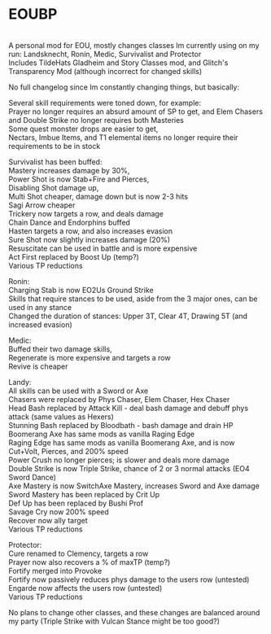 # EOUBP <br />
 <br />
A personal mod for EOU, mostly changes classes Im currently using on my run: Landsknecht, Ronin, Medic, Survivalist and Protector <br />
Includes TildeHats Gladheim and Story Classes mod, and Glitch's Transparency Mod (although incorrect for changed skills) <br />

No full changelog since Im constantly changing things, but basically: <br />


Several skill requirements were toned down, for example:  <br />
Prayer no longer requires an absurd amount of SP to get, and Elem Chasers and Double Strike no longer requires both Masteries <br />
Some quest monster drops are easier to get, <br />
Nectars, Imbue Items, and T1 elemental items no longer require their requirements to be in stock <br />


Survivalist has been buffed:  <br />
Mastery increases damage by 30%,  <br />
Power Shot is now Stab+Fire and Pierces,  <br />
Disabling Shot damage up,  <br />
Multi Shot cheaper, damage down but is now 2-3 hits <br />
Sagi Arrow cheaper <br />
Trickery now targets a row, and deals damage <br />
Chain Dance and Endorphins buffed <br />
Hasten targets a row, and also increases evasion <br />
Sure Shot now slightly increases damage (20%) <br />
Resuscitate can be used in battle and is more expensive <br />
Act First replaced by Boost Up (temp?) <br />
Various TP reductions <br />


Ronin: <br />
Charging Stab is now EO2Us Ground Strike <br />
Skills that require stances to be used, aside from the 3 major ones, can be used in any stance <br />
Changed the duration of stances: Upper 3T, Clear 4T, Drawing 5T (and increased evasion) <br />


Medic: <br />
Buffed their two damage skills, <br />
Regenerate is more expensive and targets a row <br />
Revive is cheaper <br />


Landy: <br />
All skills can be used with a Sword or Axe <br />
Chasers were replaced by Phys Chaser, Elem Chaser, Hex Chaser <br />
Head Bash replaced by Attack Kill - deal bash damage and debuff phys attack (same values as Hexers) <br />
Stunning Bash replaced by Bloodbath - bash damage and drain HP <br />
Boomerang Axe has same mods as vanilla Raging Edge <br />
Raging Edge has same mods as vanilla Boomerang Axe, and is now Cut+Volt, Pierces, and 200% speed <br />
Power Crush no longer pierces; is slower and deals more damage <br />
Double Strike is now Triple Strike, chance of 2 or 3 normal attacks (EO4 Sword Dance) <br />
Axe Mastery is now SwitchAxe Mastery, increases Sword and Axe damage <br />
Sword Mastery has been replaced by Crit Up <br />
Def Up has been replaced by Bushi Prof <br />
Savage Cry now 200% speed <br />
Recover now ally target <br />
Various TP reductions <br />


Protector: <br />
Cure renamed to Clemency, targets a row <br />
Prayer now also recovers a % of maxTP (temp?) <br />
Fortify merged into Provoke <br />
Fortify now passively reduces phys damage to the users row (untested) <br />
Engarde now affects the users row (untested) <br />
Various TP reductions <br />


No plans to change other classes, and these changes are balanced around my party (Triple Strike with Vulcan Stance might be too good?)



